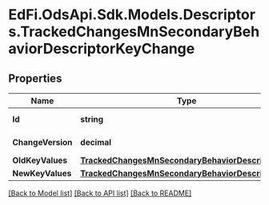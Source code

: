 # EdFi.OdsApi.Sdk.Models.Descriptors.TrackedChangesMnSecondaryBehaviorDescriptorKeyChange

## Properties

Name | Type | Description | Notes
------------ | ------------- | ------------- | -------------
**Id** | **string** | Resource identifier | [optional] 
**ChangeVersion** | **decimal** | Change version | [optional] 
**OldKeyValues** | [**TrackedChangesMnSecondaryBehaviorDescriptorKey**](TrackedChangesMnSecondaryBehaviorDescriptorKey.md) |  | [optional] 
**NewKeyValues** | [**TrackedChangesMnSecondaryBehaviorDescriptorKey**](TrackedChangesMnSecondaryBehaviorDescriptorKey.md) |  | [optional] 

[[Back to Model list]](../README.md#documentation-for-models) [[Back to API list]](../README.md#documentation-for-api-endpoints) [[Back to README]](../README.md)

